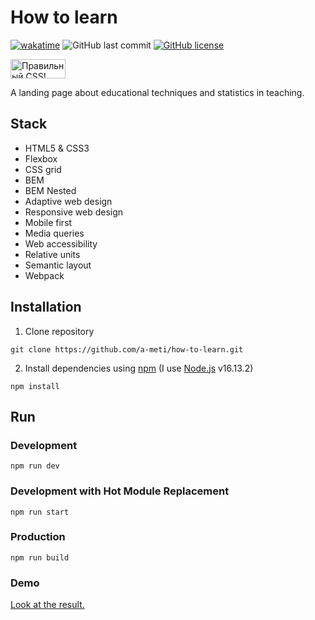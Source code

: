 # How to learn

[![wakatime](https://wakatime.com/badge/user/29a8352f-15fa-421a-b8ff-a7adff87a0dc/project/9f1fe3d1-b18a-4869-883a-abeeb65d8f2a.svg)](https://wakatime.com/badge/user/29a8352f-15fa-421a-b8ff-a7adff87a0dc/project/9f1fe3d1-b18a-4869-883a-abeeb65d8f2a)
![GitHub last commit](https://img.shields.io/github/last-commit/a-meti/how-to-learn)
[![GitHub license](https://img.shields.io/github/license/a-meti/how-to-learn)](https://github.com/a-meti/russian-travel/blob/main/LICENSE)
<p>
    <a href="https://jigsaw.w3.org/css-validator/check/referer">
        <img style="border:0;width:88px;height:31px"
            src="https://jigsaw.w3.org/css-validator/images/vcss-blue"
            alt="Правильный CSS!" />
    </a>
</p>

A landing page about educational techniques and statistics in teaching.

## Stack
* HTML5 & CSS3
* Flexbox
* CSS grid
* BEM
* BEM Nested
* Adaptive web design
* Responsive web design
* Mobile first
* Media queries
* Web accessibility
* Relative units
* Semantic layout
* Webpack

## Installation
1. Clone repository
```
git clone https://github.com/a-meti/how-to-learn.git
```
2. Install dependencies using [npm](https://www.npmjs.com/) (I use [Node.js](https://nodejs.org) v16.13.2)
```
npm install
```
## Run
### Development
```
npm run dev
```
### Development with Hot Module Replacement
```
npm run start
```
### Production
```
npm run build
```

### Demo

[Look at the result.](https://a-meti.github.io/how-to-learn/)




